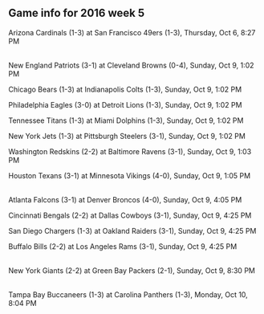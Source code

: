## Game info for 2016 week 5
Arizona Cardinals (1-3) at San Francisco 49ers (1-3), Thursday, Oct 6, 8:27 PM

<br/>New England Patriots (3-1) at Cleveland Browns (0-4), Sunday, Oct 9, 1:02 PM

Chicago Bears (1-3) at Indianapolis Colts (1-3), Sunday, Oct 9, 1:02 PM

Philadelphia Eagles (3-0) at Detroit Lions (1-3), Sunday, Oct 9, 1:02 PM

Tennessee Titans (1-3) at Miami Dolphins (1-3), Sunday, Oct 9, 1:02 PM

New York Jets (1-3) at Pittsburgh Steelers (3-1), Sunday, Oct 9, 1:02 PM

Washington Redskins (2-2) at Baltimore Ravens (3-1), Sunday, Oct 9, 1:03 PM

Houston Texans (3-1) at Minnesota Vikings (4-0), Sunday, Oct 9, 1:05 PM

<br/>Atlanta Falcons (3-1) at Denver Broncos (4-0), Sunday, Oct 9, 4:05 PM

Cincinnati Bengals (2-2) at Dallas Cowboys (3-1), Sunday, Oct 9, 4:25 PM

San Diego Chargers (1-3) at Oakland Raiders (3-1), Sunday, Oct 9, 4:25 PM

Buffalo Bills (2-2) at Los Angeles Rams (3-1), Sunday, Oct 9, 4:25 PM

<br/>New York Giants (2-2) at Green Bay Packers (2-1), Sunday, Oct 9, 8:30 PM

<br/>Tampa Bay Buccaneers (1-3) at Carolina Panthers (1-3), Monday, Oct 10, 8:04 PM

